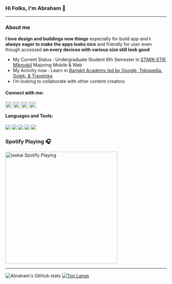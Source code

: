 ### Hi Folks, I'm Abraham 👋

---

### About me

**I love design and buildings new things** especially for build app and **i always eager to make the apps looks nice** and friendly for user even though accessed **on every devices with various size still look good**

- My Current Status : Undergraduate Student 6th Semester in [STMIK-STIE Mikroskil](https://www.mikroskil.ac.id/) Majoring Mobile & Web
- My Activity now : Learn in [Bangkit Academy led by Google, Tokopedia, Gojek, & Traveloka](https://www.linkedin.com/company/bangkit-academy-led-by-google-tokopedia-gojek-traveloka/mycompany/)
- I’m looking to collaborate with other content creators

#### Connect with me:

[<img align="left" alt="abraham | Facebook" width="22px" src="https://www.flaticon.com/svg/vstatic/svg/174/174848.svg?token=exp=1614434796~hmac=9f122d919bfb003acf65e736a19c7f63" />][facebook]
[<img align="left" alt="abraham | LinkedIn" width="22px" src="https://www.flaticon.com/svg/vstatic/svg/174/174857.svg?token=exp=1614434796~hmac=28aefc8ca4858316786ee6439aff8196" />][linkedin]
[<img align="left" alt="abraham | Instagram" width="22px" src="https://www.flaticon.com/svg/vstatic/svg/174/174855.svg?token=exp=1614434796~hmac=94efa47a99ae3e9f6c64dace9a06dc08" />][instagram]
[<img align="left" alt="abraham | Telegram" width="22px" src="https://www.flaticon.com/svg/vstatic/svg/2111/2111646.svg?token=exp=1614434796~hmac=692bb37ff71dc61c8f2497ee397c7c8d" />][telegram]

<br/>

#### Languages and Tools:

![](https://img.shields.io/badge/JavaScript-F7DF1E?style=for-the-badge&logo=javascript&logoColor=black)
![](https://img.shields.io/badge/React-20232A?style=for-the-badge&logo=react&logoColor=61DAFB)
![](https://img.shields.io/badge/Heroku-430098?style=for-the-badge&logo=heroku&logoColor=white)
![](https://img.shields.io/badge/Bootstrap-563D7C?style=for-the-badge&logo=bootstrap&logoColor=white)
![](https://img.shields.io/badge/Git-F05032?style=for-the-badge&logo=git&logoColor=white)

### Spotify Playing 🎧

[<img src="https://spotify-now-playing-isekaiweb.vercel.app/api/spotify-playing" alt="isekai Spotify Playing" width="350" />](https://open.spotify.com/user/21cx7rbxla2qhszvd4e3ylely)

---

![Abraham's GitHub stats](https://github-readme-stats.isekaiweb.vercel.app/api?username=isekaiweb&count_private=true&hide_border=true&show_icons=true&hide=html,css)
[![Top Langs](https://github-readme-stats-git-master-isekaiweb.vercel.app/api/top-langs/?username=isekaiweb&layout=compact&count_private=true&hide_border=true&hide=html,css)](https://github.com/isekaiweb/github-readme-stats)

[facebook]: https://web.facebook.com/bulyanzebua
[linkedin]: https://www.linkedin.com/in/abraham-bulyan-zebua-110ab2140
[instagram]: https://www.instagram.com/abrahambulyan
[telegram]: https://t.me/abrahambulyan
